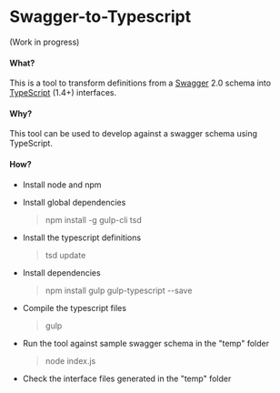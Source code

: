 # Swagger-to-Typescript
(Work in progress)

#### What?
This is a tool to transform definitions from a [Swagger](https://github.com/swagger-api/swagger-spec) 2.0 schema into [TypeScript](http://www.typescriptlang.org/) (1.4+) interfaces.

#### Why?
This tool can be used to develop against a swagger schema using TypeScript.

#### How?
- Install node and npm
- Install global dependencies
    > npm install -g gulp-cli tsd

- Install the typescript definitions
    > tsd update

- Install dependencies
    > npm install gulp gulp-typescript --save

- Compile the typescript files
    > gulp

- Run the tool against sample swagger schema in the "temp" folder
    > node index.js

- Check the interface files generated in the "temp" folder
